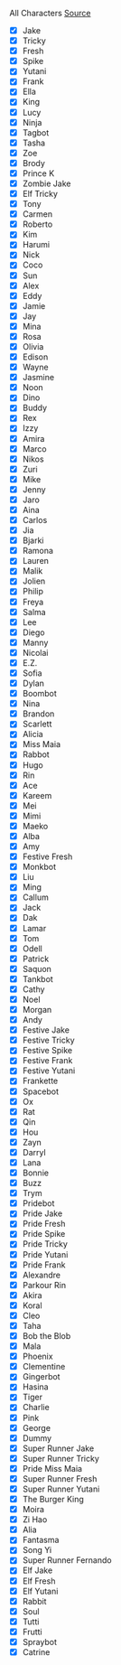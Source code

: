 All Characters
[Source](https://subwaysurf.fandom.com/wiki/Characters)

- [x] Jake
- [x] Tricky
- [x] Fresh
- [x] Spike
- [x] Yutani
- [x] Frank
- [x] Ella
- [x] King
- [x] Lucy
- [x] Ninja
- [x] Tagbot
- [x] Tasha
- [x] Zoe
- [x] Brody
- [x] Prince K
- [x] Zombie Jake
- [x] Elf Tricky
- [x] Tony
- [x] Carmen
- [x] Roberto
- [x] Kim
- [x] Harumi
- [x] Nick
- [x] Coco
- [x] Sun
- [x] Alex
- [x] Eddy
- [x] Jamie
- [x] Jay
- [x] Mina
- [x] Rosa
- [x] Olivia
- [x] Edison
- [x] Wayne
- [x] Jasmine
- [x] Noon
- [x] Dino
- [x] Buddy
- [x] Rex
- [x] Izzy
- [x] Amira
- [x] Marco
- [x] Nikos
- [x] Zuri
- [x] Mike
- [x] Jenny
- [x] Jaro
- [x] Aina
- [x] Carlos
- [x] Jia
- [x] Bjarki
- [x] Ramona
- [x] Lauren
- [x] Malik
- [x] Jolien
- [x] Philip
- [x] Freya
- [x] Salma
- [x] Lee
- [x] Diego
- [x] Manny
- [x] Nicolai
- [x] E.Z.
- [x] Sofia
- [x] Dylan
- [x] Boombot
- [x] Nina
- [x] Brandon
- [x] Scarlett
- [x] Alicia
- [x] Miss Maia
- [x] Rabbot
- [x] Hugo
- [x] Rin
- [x] Ace
- [x] Kareem
- [x] Mei
- [x] Mimi
- [x] Maeko
- [x] Alba
- [x] Amy
- [x] Festive Fresh
- [x] Monkbot
- [x] Liu
- [x] Ming
- [x] Callum
- [x] Jack
- [x] Dak
- [x] Lamar
- [x] Tom
- [x] Odell
- [x] Patrick
- [x] Saquon
- [x] Tankbot
- [x] Cathy
- [x] Noel
- [x] Morgan
- [x] Andy
- [x] Festive Jake
- [x] Festive Tricky
- [x] Festive Spike
- [x] Festive Frank
- [x] Festive Yutani
- [x] Frankette
- [x] Spacebot
- [x] Ox
- [x] Rat
- [x] Qin
- [x] Hou
- [x] Zayn
- [x] Darryl
- [x] Lana
- [x] Bonnie
- [x] Buzz
- [x] Trym
- [x] Pridebot
- [x] Pride Jake
- [x] Pride Fresh
- [x] Pride Spike
- [x] Pride Tricky
- [x] Pride Yutani
- [x] Pride Frank
- [x] Alexandre
- [x] Parkour Rin
- [x] Akira
- [x] Koral
- [x] Cleo
- [x] Taha
- [x] Bob the Blob
- [x] Mala
- [x] Phoenix
- [x] Clementine
- [x] Gingerbot
- [x] Hasina
- [x] Tiger
- [x] Charlie
- [x] Pink
- [x] George
- [x] Dummy
- [x] Super Runner Jake
- [x] Super Runner Tricky
- [x] Pride Miss Maia
- [x] Super Runner Fresh
- [x] Super Runner Yutani
- [x] The Burger King
- [x] Moira
- [x] Zi Hao
- [x] Alia
- [x] Fantasma
- [x] Song Yi
- [x] Super Runner Fernando
- [x] Elf Jake
- [x] Elf Fresh
- [x] Elf Yutani
- [x] Rabbit
- [x] Soul
- [x] Tutti
- [x] Frutti
- [x] Spraybot
- [x] Catrine
